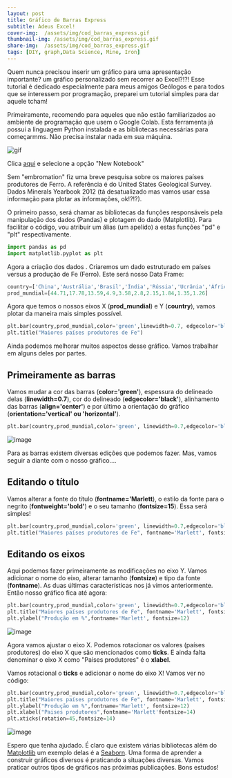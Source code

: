 ```yaml
---
layout: post
title: Gráfico de Barras Express
subtitle: Adeus Excel!
cover-img:  /assets/img/cod_barras_express.gif
thumbnail-img: /assets/img/cod_barras_express.gif
share-img:  /assets/img/cod_barras_express.gif
tags: [DIY, graph,Data Science, Mine, Iron]
---
```


Quem nunca precisou inserir um gráfico para uma apresentação importante? um gráfico personalizado sem recorrer ao Excel?!?! Esse tutorial é dedicado especialmente para meus amigos Geólogos e para todos que se interessem por programação, preparei um tutorial simples para dar aquele tcham!

Primeiramente, recomendo para aqueles que não estão familiarizados ao ambiente de programação que usem o Google Colab. Esta ferramenta já possui a linguagem Python instalada e as bibliotecas necessárias para começarmms. Não precisa instalar nada em sua máquina.

![gif](https://media-exp1.licdn.com/dms/image/C5612AQGjpN4ccUjU9Q/article-inline_image-shrink_1000_1488/0/1600891356300?e=1613606400&v=beta&t=KvtMUZE31hPYo5BkuThSXUBogfDRNGk-8wIA5OCN4GU)

Clica [aqui](https://colab.research.google.com/) e selecione a opção "New Notebook"

Sem "embromation" fiz uma breve pesquisa sobre os maiores países produtores de Ferro. A referência é do United States Geological Survey. Dados Minerals Yearbook 2012 (tá desatualizado mas vamos usar essa informação para plotar as informações, ok!?!?).

O primeiro passo, será chamar as bibliotecas da funções responsáveis pela manipulação dos dados (Pandas) e plotagem do dado (Matplotlib). Para facilitar o código, vou atribuir um álias (um apelido) a estas funções "pd" e "plt" respectivamente.

```python
import pandas as pd
import matplotlib.pyplot as plt
```
Agora a criação dos dados . Criaremos um dado estruturado em países versus a produção de Fe (Ferro). Este será nosso Data Frame:


```python
country=['China','Austrália','Brasil','Índia','Rússia','Ucrânia','África do Sul','EUA','Canadá','Irã']
prod_mundial=[44.71,17.78,13.59,4.9,3.58,2.8,2.15,1.84,1.35,1.26]
```


Agora que temos o nossos eixos X (**prod_mundial**) e Y (**country**), vamos plotar da maneira mais simples possível.

```python
plt.bar(country,prod_mundial,color='green',linewidth=0.7, edgecolor='black')
plt.title("Maiores países produtores de Fe")
```
Ainda podemos melhorar muitos aspectos desse gráfico. Vamos trabalhar em alguns deles por partes.

## Primeiramente as barras

Vamos mudar a cor das barras (**color='green'**), espessura do delineado delas (**linewidth=0.7**), cor do delineado (**edgecolor='black'**), alinhamento das barras (**align='center'**) e por último a orientação do gráfico (**orientation='vertical' ou 'horizontal'**).


```python
plt.bar(country,prod_mundial,color='green', linewidth=0.7,edgecolor='black',align='center',orientation='vertical')
```

![image](https://media-exp1.licdn.com/dms/image/C4E12AQHENn3JNfCmOg/article-inline_image-shrink_1000_1488/0/1600886663291?e=1613606400&v=beta&t=YgTYC9u7WQqq9qxn6qnWBMB-6D79yIXSFx_bVCpIkRM)

Para as barras existem diversas edições que podemos fazer. Mas, vamos seguir a diante com o nosso gráfico....

## Editando o título
Vamos alterar a fonte do título (**fontname='Marlett**), o estilo da fonte para o negrito (**fontweight='bold'**) e o seu tamanho (**fontsize=15**). Essa será simples!

```python
plt.bar(country,prod_mundial,color='green', linewidth=0.7,edgecolor='black',align='center',orientation='vertical')
plt.title("Maiores países produtores de Fe", fontname='Marlett', fontsize=15, fontweight='bold')

```

## Editando os eixos
Aqui podemos fazer primeiramente as modificações no eixo Y. Vamos adicionar o nome do eixo, alterar tamanho (**fontsize**) e tipo da fonte (**fontname**). As duas últimas características nos já vimos anteriormente. Então nosso gráfico fica até agora:

```python
plt.bar(country,prod_mundial,color='green', linewidth=0.7,edgecolor='black',align='center',orientation='vertical')
plt.title("Maiores países produtores de Fe", fontname='Marlett', fontsize=15, fontweight='bold')
plt.ylabel("Produção em %",fontname='Marlett', fontsize=12)

```

![image](https://media-exp1.licdn.com/dms/image/C4E12AQFXpuSVB34L2g/article-inline_image-shrink_1000_1488/0/1600888512605?e=1613606400&v=beta&t=JLnyYUkEGedpk9CLT3B7lRqNP1DhLoUAuqW729vIIl0)

Agora vamos ajustar o eixo X. Podemos rotacionar os valores (países produtores) do eixo X que são mencionados como **ticks**. E ainda falta denominar o eixo X como "Países produtores" é o **xlabel**.

Vamos rotacional o **ticks** e adicionar o nome do eixo X! Vamos ver no código:

```python
plt.bar(country,prod_mundial,color='green', linewidth=0.7,edgecolor='black',align='center',orientation='vertical')
plt.title("Maiores países produtores de Fe", fontname='Marlett', fontsize=15, fontweight='bold')
plt.ylabel("Produção em %",fontname='Marlett', fontsize=12)
plt.xlabel("Paises produtores",fontname='Marlett'fontsize=14)
plt.xticks(rotation=45,fontsize=14)

```

![image](https://media-exp1.licdn.com/dms/image/C4E12AQGp7HQi40BXFg/article-inline_image-shrink_1000_1488/0/1600890038278?e=1613606400&v=beta&t=IpTI6C9Ibkbi6HvwHeB_WuzneYkpqutxvl62Wa5DyhE)

Espero que tenha ajudado. É claro que existem várias bibliotecas além do [Matplotlib](https://matplotlib.org/) um exemplo delas é a [Seaborn](https://seaborn.pydata.org/). Uma forma de aprender a construir gráficos diversos é praticando a situações diversas. Vamos praticar outros tipos de gráficos nas próximas publicações. Bons estudos!


